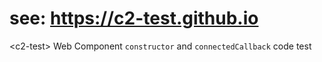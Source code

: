 # see: https://c2-test.github.io
&lt;c2-test> Web Component ``constructor`` and ``connectedCallback`` code test
